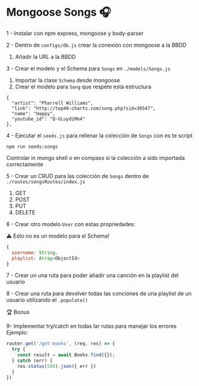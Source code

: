 # Mongoose Songs 🎧

1 - Instalar con npm express, mongoose y body-parser

2 - Dentro de `configs/db.js` crear la conexión con mongoose a la BBDD

1. Añadir la URL a la BBDD

3 - Crear el modelo y el Schema para `Songs` en `./models/Songs.js`

1. Importar la clase `Schema` desde mongoose
2. Crear el modelo para `Song` que respete esta estructura 
```
{
  "artist": "Pharrell Williams",
  "link": "http://top40-charts.com/song.php?sid=36547",
  "name": "Happy",
  "youtube_id": "Q-GLuydiMe4"
},
```
4 - Ejecutar el `seeds.js` para rellenar la colección de `Songs` con es te script
```
npm run seeds:songs
```
Controlar in mongo shell o en compass si la colección a sido importada correctamente

5 - Crear un CRUD para las colección de `Songs` dentro de `./routes/songsRoutes/index.js`

1. GET
2. POST
3. PUT
4. DELETE

6 - Crear otro modelo `User` con estas propriedades:

⚠️ Esto no es un modelo para el Schema!
```js
{
  username: String,
  playlist: Array<ObjectId>
}
```
7 - Crear un una ruta para poder añadir una canción en la playlist del usuario

8 - Crear una ruta para devolver todas las conciones de una playlist de un usuario utilizando el `.populate()`

🏆 Bonus

9- Implementar try/catch en todas lar rutas para manejar los errores
Ejemplo:
```js
router.get('/get-books', (req, res) => {
  try {
    const result = await Books.find({});
  } catch (err) {
    res.status(500).json({ err })
  }
})
```